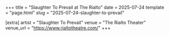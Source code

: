 +++
title = "Slaughter To Prevail at The Rialto"
date = 2025-07-24
template = "page.html"
slug = "2025-07-24-slaughter-to-prevail"

[extra]
artist = "Slaughter To Prevail"
venue = "The Rialto Theater"
venue_url = "https://www.rialtotheatre.com/"
+++
